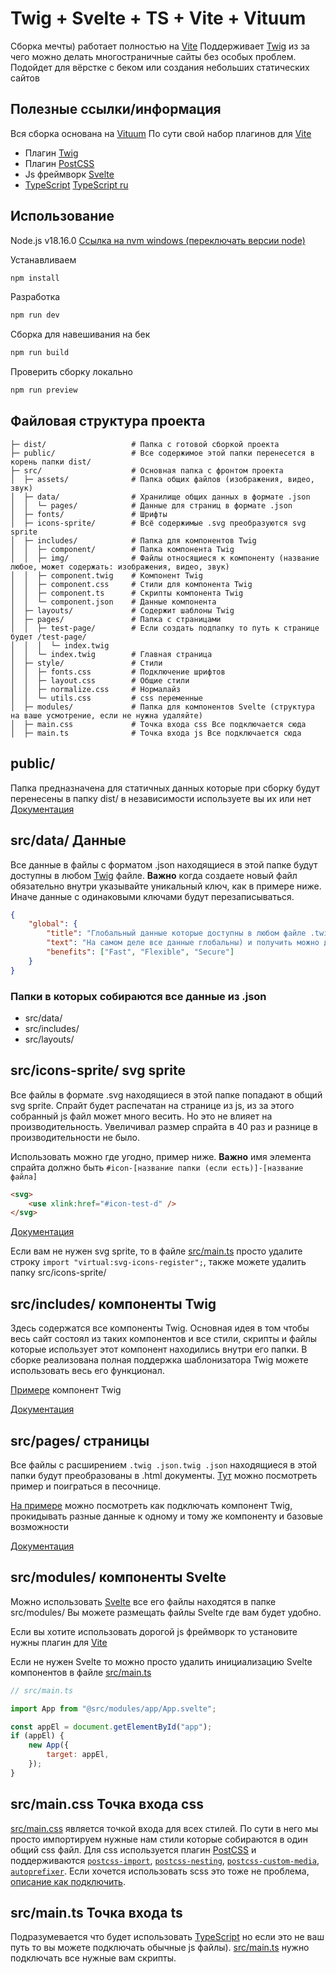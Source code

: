 # Twig + Svelte + TS + Vite + Vituum

Сборка мечты) работает полностью на [Vite](https://vitejs.dev/)
Поддерживает [Twig](https://twig.symfony.com/) из за чего можно делать многостраничные сайты без особых проблем. Подойдет для вёрстке с беком или создания небольших статических сайтов

## Полезные ссылки/информация

Вся сборка основана на [Vituum](https://vituum.dev/) По сути свой набор плагинов для [Vite](https://vitejs.dev/)

-   Плагин [Twig](https://vituum.dev/plugins/twig.html)
-   Плагин [PostCSS](https://vituum.dev/plugins/postcss.html)
-   Js фреймворк [Svelte](https://svelte.dev/)
-   [TypeScript](https://www.typescriptlang.org/) [TypeScript ru](https://scriptdev.ru/guide/)

## Использование

Node.js v18.16.0
[Ссылка на nvm windows (переключать версии node)](https://docs.microsoft.com/ru-ru/windows/dev-environment/javascript/nodejs-on-windows)

Устанавливаем

```bash
npm install
```

Разработка

```bash
npm run dev
```

Сборка для навешивания на бек

```bash
npm run build
```

Проверить сборку локально

```bash
npm run preview
```

## Файловая структура проекта

```
├─ dist/                   # Папка с готовой сборкой проекта
├─ public/                 # Все содержимое этой папки перенесется в корень папки dist/
├─ src/                    # Основная папка с фронтом проекта
│  ├─ assets/              # Папка общих файлов (изображения, видео, звук)
│  ├─ data/                # Хранилище общих данных в формате .json
│  │  └─ pages/            # Данные для страниц в формате .json
│  ├─ fonts/               # Шрифты
│  ├─ icons-sprite/        # Всё содержимые .svg преобразуются svg sprite
│  ├─ includes/            # Папка для компонентов Twig
│  │  ├─ component/        # Папка компонента Twig
│  │  ├─ img/              # Файлы относящиеся к компоненту (название любое, может содержать: изображения, видео, звук)
│  │  ├─ component.twig    # Компонент Twig
│  │  ├─ component.css     # Стили для компонента Twig
│  │  ├─ component.ts      # Скрипты компонента Twig
│  │  └─ component.json    # Данные компонента
│  ├─ layouts/             # Содержит шаблоны Twig
│  ├─ pages/               # Папка с страницами
│  │  ├─ test-page/        # Если создать подпапку то путь к странице будет /test-page/
│  │  │  └─ index.twig
│  │  └─ index.twig        # Главная страница
│  ├─ style/               # Стили
│  │  ├─ fonts.css         # Подключение шрифтов
│  │  ├─ layout.css        # Общие стили
│  │  ├─ normalize.css     # Нормалайз
│  │  └─ utils.css         # css переменные
│  ├─ modules/             # Папка для компонентов Svelte (структура на ваше усмотрение, если не нужна удаляйте)
│  ├─ main.css             # Точка входа css Все подключается сюда
│  ├─ main.ts              # Точка входа js Все подключается сюда
```

## public/

Папка предназначена для статичных данных которые при сборку будут перенесены в папку dist/ в независимости используете вы их или нет
[Документация](https://vitejs.dev/guide/assets.html#the-public-directory)

## src/data/ Данные

Все данные в файлы с форматом .json находящиеся в этой папке будут доступны в любом [Twig](https://twig.symfony.com/) файле.
**Важно** когда создаете новый файл обязательно внутри указывайте уникальный ключ, как в примере ниже. Иначе данные с одинаковыми ключами будут перезаписываться.

```json
{
	"global": {
		"title": "Глобальный данные которые доступны в любом файле .twig берутся из /src/data/global.json",
		"text": "На самом деле все данные глобальны) и получить можно доступ к любым например {{ footer.copy }} будет работать везде",
		"benefits": ["Fast", "Flexible", "Secure"]
	}
}
```

### Папки в которых собираются все данные из .json

-   src/data/
-   src/includes/
-   src/layouts/

## src/icons-sprite/ svg sprite

Все файлы в формате .svg находящиеся в этой папке попадают в общий svg sprite. Спрайт будет распечатан на странице из js, из за этого собранный js файл может много весить. Но это не влияет на производительность. Увеличивал размер спрайта в 40 раз и разнице в производительности не было.

Использовать можно где угодно, пример ниже.
**Важно** имя элемента спрайта должно быть `#icon-[название папки (если есть)]-[название файла]`

```html
<svg>
	<use xlink:href="#icon-test-d" />
</svg>
```

[Документация](https://github.com/vbenjs/vite-plugin-svg-icons)

Если вам не нужен svg sprite, то в файле [src/main.ts](./src/main.ts) просто удалите строку `import "virtual:svg-icons-register";`, также можете удалить папку src/icons-sprite/

## src/includes/ компоненты Twig

Здесь содержатся все компоненты Twig. Основная идея в том чтобы весь сайт состоял из таких компонентов и все стили, скрипты и файлы которые использует этот компонент находились внутри его папки.
В сборке реализована полная поддержка шаблонизатора Twig можете использовать весь его функционал.

[Примере](./src/includes/test/test.twig) компонент Twig

[Документация](https://twig.symfony.com/)

## src/pages/ страницы

Все файлы с расширением `.twig .json.twig .json` находящиеся в этой папки будут преобразованы в .html документы. [Тут](https://stackblitz.com/github/vituum/vituum/tree/main/examples/twig) можно посмотреть пример и поиграться в песочнице.

[На примере](./src/pages/index.twig) можно посмотреть как подключать компонент Twig, прокидывать разные данные к одному и тому же компоненту и базовые возможности

[Документация](https://vituum.dev/plugins/twig.html)

## src/modules/ компоненты Svelte

Можно использовать [Svelte](https://svelte.dev/) все его файлы находятся в папке src/modules/ Вы можете размещать файлы Svelte где вам будет удобно.

Если вы хотите использовать дорогой js фреймворк то установите нужны плагин для [Vite](https://vitejs.dev/plugins/)

Если не нужен Svelte то можно просто удалить инициализацию Svelte компонентов в файле [src/main.ts](./src/main.ts)

```js
// src/main.ts

import App from "@src/modules/app/App.svelte";

const appEl = document.getElementById("app");
if (appEl) {
	new App({
		target: appEl,
	});
}
```

## src/main.css Точка входа css

[src/main.css](./src/main.css) является точкой входа для всех стилей. По сути в него мы просто импортируем нужные нам стили которые собираются в один общий css файл.
Для css используется плагин [PostCSS](https://vituum.dev/plugins/postcss.html) и поддерживаются [`postcss-import`](https://www.npmjs.com/package/postcss-import), [`postcss-nesting`](https://www.npmjs.com/package/postcss-nesting), [`postcss-custom-media`](https://www.npmjs.com/package/postcss-custom-media), [`autoprefixer`](https://www.npmjs.com/package/autoprefixer).
Если хочется использовать scss это тоже не проблема, [описание как подключить](https://vitejs.dev/guide/features.html#css-pre-processors).

## src/main.ts Точка входа ts

Подразумевается что будет использовать [TypeScript](https://www.typescriptlang.org/) но если это не ваш путь то вы можете подключать обычные js файлы).
[src/main.ts](./src/main.ts) нужно подключать все нужные вам скрипты.
